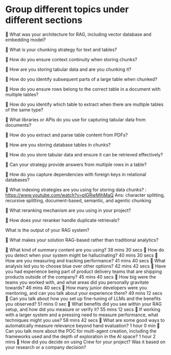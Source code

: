 # Group different topics under different sections

💬 What was your architecture for RAG, including vector database and embedding model?

💬 What is your chunking strategy for text and tables?

💬 How do you ensure context continuity when storing chunks?

💬 How are you storing tabular data and are you chunking it?

💬 How do you identify subsequent parts of a large table when chunked?

💬 How do you ensure rows belong to the correct table in a document with multiple tables?

💬 How do you identify which table to extract when there are multiple tables of the same type?

💬 What libraries or APIs do you use for capturing tabular data from documents?

💬 How do you extract and parse table content from PDFs?

💬 How are you storing database tables in chunks?

💬 How do you store tabular data and ensure it can be retrieved effectively?

💬 Can your strategy provide answers from multiple rows in a table?

💬 How do you capture dependencies with foreign keys in relational databases?

💬 What indexing strategies are you using for storing data chunks? : https://www.youtube.com/watch?v=pIGRwMjhMaQ
Ans: character splitting, recursive splitting, document-based, semantic, and agentic chunking

💬 What reranking mechanism are you using in your project?

💬 How does your reranker handle duplicate retrievals?


What is the output of your RAG system?

💬 What makes your solution RAG-based rather than traditional analytics?

💬 What kind of summary content are you using?
38 mins 30 secs
💬 How do you detect when your system might be hallucinating?
40 mins 30 secs
💬 How are you measuring and tracking performance?
41 mins 40 secs
💬 What analysis led you to choose blue over other options?
42 mins 42 secs
💬 Have you had experience being part of product delivery teams that are shipping products outside of the company?
45 mins 40 secs
💬 How big were the teams you worked with, and what areas did you personally gravitate towards?
46 mins 40 secs
💬 How many junior developers were you mentoring, and can you talk about your experience there?
49 mins 12 secs
💬 Can you talk about how you set up fine-tuning of LLMs and the benefits you observed?
51 mins 0 sec
💬 What benefits did you see within your RAG setup, and how did you measure or verify it?
55 mins 12 secs
💬 If working with a larger system and a pressing need to measure performance, what techniques might you use?
58 mins 42 secs
💬 What are some good ways to automatically measure relevance beyond hand evaluation?
1 hour 0 min
💬 Can you talk more about the POC for multi-agent creation, including the frameworks used and the depth of exploration in the AI space?
1 hour 2 mins
💬 How did you decide on using Crew for your project? Was it based on your research or a company decision?
